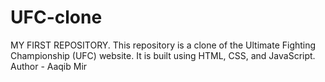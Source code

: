# UFC-clone
MY FIRST REPOSITORY. This repository is a clone of the Ultimate Fighting Championship (UFC) website. It is built using HTML, CSS, and JavaScript. 
Author - Aaqib Mir
